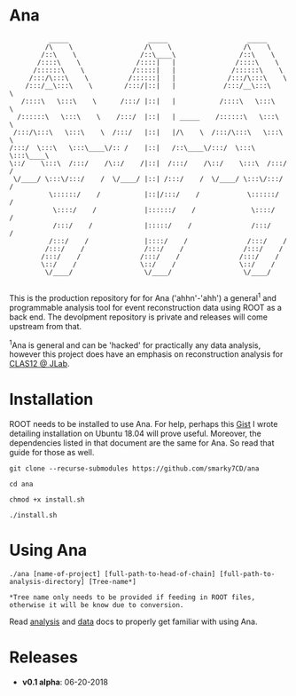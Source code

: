 # Ana 

```
          _____                    _____                    _____          
         /\    \                  /\    \                  /\    \         
        /::\    \                /::\____\                /::\    \        
       /::::\    \              /::::|   |               /::::\    \       
      /::::::\    \            /:::::|   |              /::::::\    \      
     /:::/\:::\    \          /::::::|   |             /:::/\:::\    \     
    /:::/__\:::\    \        /:::/|::|   |            /:::/__\:::\    \    
   /::::\   \:::\    \      /:::/ |::|   |           /::::\   \:::\    \   
  /::::::\   \:::\    \    /:::/  |::|   | _____    /::::::\   \:::\    \  
 /:::/\:::\   \:::\    \  /:::/   |::|   |/\    \  /:::/\:::\   \:::\    \ 
/:::/  \:::\   \:::\____\/:: /    |::|   /::\____\/:::/  \:::\   \:::\____\
\::/    \:::\  /:::/    /\::/    /|::|  /:::/    /\::/    \:::\  /:::/    /
 \/____/ \:::\/:::/    /  \/____/ |::| /:::/    /  \/____/ \:::\/:::/    / 
          \::::::/    /           |::|/:::/    /            \::::::/    /  
           \::::/    /            |::::::/    /              \::::/    /   
           /:::/    /             |:::::/    /               /:::/    /    
          /:::/    /              |::::/    /               /:::/    /     
         /:::/    /               /:::/    /               /:::/    /      
        /:::/    /               /:::/    /               /:::/    /       
        \::/    /                \::/    /                \::/    /        
         \/____/                  \/____/                  \/____/         
                                                                           
```

This is the production repository for for Ana ('ahhn'-'ahh') a general<sup>1</sup> and programmable analysis tool for event reconstruction data using ROOT as a back end. The devolpment repository is private and releases will come upstream from that.

<sup>1</sup>Ana is general and can be 'hacked' for practically any data analysis, however this project does have an emphasis on reconstruction analysis for [CLAS12 @ JLab](https://www.jlab.org/Hall-B/clas12-web/ "CLAS12").

# Installation

ROOT needs to be installed to use Ana. For help, perhaps this [Gist](https://gist.github.com/smarky7CD/928aedbb873d97e23a3b4fc2fb202311 "ROOT Install Guide") I wrote detailing installation on Ubuntu 18.04 will prove useful. Moreover, the dependencies listed in that document are the same for Ana. So read that guide for those as well.

```
git clone --recurse-submodules https://github.com/smarky7CD/ana

cd ana

chmod +x install.sh

./install.sh
```

# Using Ana

```
./ana [name-of-project] [full-path-to-head-of-chain] [full-path-to-analysis-directory] [Tree-name*]
   
*Tree name only needs to be provided if feeding in ROOT files, otherwise it will be know due to conversion.
```

Read [analysis](https://github.com/smarky7CD/ana/blob/master/docs/analysis.md "About Analysis") and [data](https://github.com/smarky7CD/ana/blob/master/docs/data.md "About Data") docs to properly get familiar with using Ana.

# Releases

* **v0.1 alpha**: 06-20-2018 
